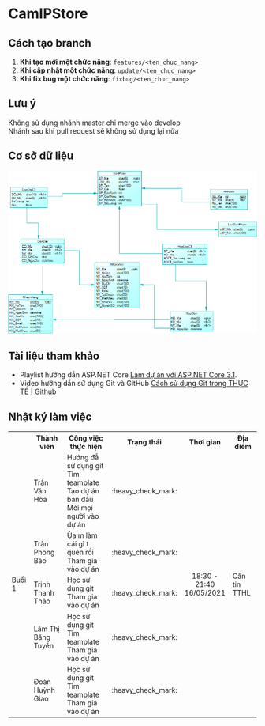 ﻿# CamIPStore
## Cách tạo branch
1. <b>Khi tạo mới một chức năng</b>: ```features/<ten_chuc_nang>```<br/>
2. <b>Khi cập nhật một chức năng</b>: ```update/<ten_chuc_nang>```<br/>
3. <b>Khi fix bug một chức năng</b>: ```fixbug/<ten_chuc_nang>```<br/>
## Lưu ý
Không sử dụng nhánh master chỉ merge vào develop <br/>
Nhánh sau khi pull request sẽ không sử dụng lại nữa <br/>
## Cơ sở dữ liệu
<img src="158383623_1170461673384374_2651382172081596466_n.png" /><br />
## Tài liệu tham khảo
- Playlist hướng dẫn ASP.NET Core [Làm dự án với ASP.NET Core 3.1](https://www.youtube.com/playlist?list=PLRhlTlpDUWsyN_FiVQrDWMtHix_E2A_UD).
- Video hướng dẫn sử dụng Git và GitHub [Cách sử dụng Git trong THỰC TẾ | Github](https://youtu.be/O5uT6p6VWjY)
## Nhật ký làm việc
<table>
  <tr>
    <th></th>
    <th>Thành viên</th>
    <th>Công việc thực hiện</th>
    <th>Trạng thái</th>
    <th>Thời gian</th>
    <th>Địa điểm</th>
  </tr>
  <tr>
    <td rowspan="5">Buổi 1</td>
    <td>Trần Văn Hòa</td>
    <td>Hướng đẫ sử dụng git <br> Tìm teamplate <br> Tạo dự án ban đầu <br>Mời mọi người vào dự án</td>
    <td align="center">:heavy_check_mark:</td>
    <td rowspan="5" align="center">18:30 - 21:40<br>16/05/2021</td>
    <td rowspan="5">Căn tin TTHL</td>
  </tr>
  <tr>
    <td>Trần Phong Bão</td>
    <td>Ủa m làm cái gì t quên rồi<br>Tham gia vào dự án</td>
    <td align="center">:heavy_check_mark:</td>
  </tr>
  <tr>
    <td>Trịnh Thanh Thảo</td>
    <td>Học sử dụng git<br>Tham gia vào dự án</td>
    <td align="center">:heavy_check_mark:</td>
  </tr>
  <tr>
    <td>Lâm Thị Băng Tuyền</td>
    <td>Học sử dụng git<br>Tìm teamplate<br>Tham gia vào dự án</td>
    <td align="center">:heavy_check_mark:</td>
  </tr>
  <tr>
    <td>Đoàn Huỳnh Giao</td>
    <td>Học sử dụng git<br>Tìm teamplate<br>Tham gia vào dự án</td>
    <td align="center">:heavy_check_mark:</td>
  </tr>
</table>
